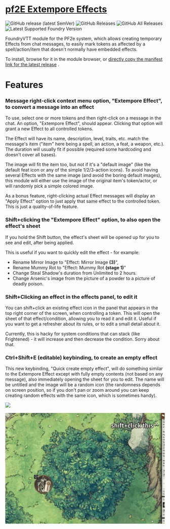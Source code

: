 # [pf2E Extempore Effects](https://foundryvtt.com/packages/pf2e-extempore-effects/)

![GitHub release (latest SemVer)](https://img.shields.io/github/v/release/shemetz/pf2e-extempore-effects?style=for-the-badge)
![GitHub Releases](https://img.shields.io/github/downloads/shemetz/pf2e-extempore-effects/latest/total?style=for-the-badge)
![GitHub All Releases](https://img.shields.io/github/downloads/shemetz/pf2e-extempore-effects/total?style=for-the-badge&label=Downloads+total)
![Latest Supported Foundry Version](https://img.shields.io/endpoint?url=https://foundryshields.com/version?url=https://github.com/shemetz/pf2e-extempore-effects/raw/master/module.json)

FoundryVTT module for the PF2e system, which allows creating temporary Effects from chat messages, to easily mark tokens
as affected by a spell/action/item that doesn't normally have embedded effects.

To install, browse for it in the module browser,
or [directly copy the manifest link for the latest release](https://github.com/shemetz/pf2e-extempore-effects/releases/latest/download/module.json)
.

# Features

### Message right-click context menu option, "Extempore Effect", to convert a message into an effect
To use, select one or more tokens and then right-click on a message in the chat. An option, "Extempore Effect", should
appear. Clicking that option will grant a new Effect to all controlled tokens.

The Effect will have its name, description, level, traits, etc. match the message's item ("item" here being a spell,
an action, a feat, a weapon, etc.). The duration will usually fit if possible (required some hardcoding and doesn't
cover all bases).

The image will fit the item too, but not if it's a "default image" (like the default feat icon or
any of the simple 1/2/3-action icons). To avoid having several Effects with the same image (and avoid the boring
default images), this module will either use the image of the original item's token/actor, or will randomly pick a
simple colored image.

As a bonus feature, right-clicking actual Effect messages will display an "Apply Effect" option to just apply that same
effect to the controlled token. This is just a quality-of-life feature.

### Shift+clicking the "Extempore Effect" option, to also open the effect's sheet
If you hold the Shift button, the effect's sheet will be opened up for you to see and edit, after being applied.

This is useful if you want to quickly edit the effect - for example:

- Rename Mirror Image to "Effect: Mirror Image **(3)**",
- Rename Mummy Rot to "Effect: Mummy Rot **(stage 1)**"
- Change Steal Shadow's duration from Unlimited to 2 hours.
- Change Arsenic's image from the picture of a powder to a picture of deadly poison.

### Shift+Clicking an effect in the effects panel, to edit it
You can shift+click an existing effect icon in the panel that appears in the top right corner of the screen, when
controlling a token.  This will open the sheet of that effect/condition, allowing you to read it and edit it.  Useful if
you want to get a refresher about its rules, or to edit a small detail about it.

Currently, this is hacky for system conditions that can stack (like Frightened) - it will increase and then decrease
the condition.  Sorry about that.

### Ctrl+Shift+E (editable) keybinding, to create an empty effect
This new keybinding, "Quick create empty effect", will do something similar to the Extempore Effect except with fully
empty contents (not based on any message), also immediately opening the sheet for you to edit.  The name will be
untitled and the image will be a random icon (the randomness depends on screen position, so if you don't pan or zoom
around you can keep creating random effects with the same icon, which is sometimes handy).

![](metadata/ee_demo_1.gif)

![](metadata/shift_click_effect_panel_demo.gif)
